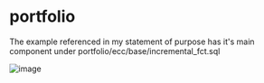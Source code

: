 # portfolio
The example referenced in my statement of purpose has it's main component under portfolio/ecc/base/incremental_fct.sql

![image](https://user-images.githubusercontent.com/72506318/193419950-4dd6e8aa-a5ec-449a-a01d-d5d6e5fbe624.png)

